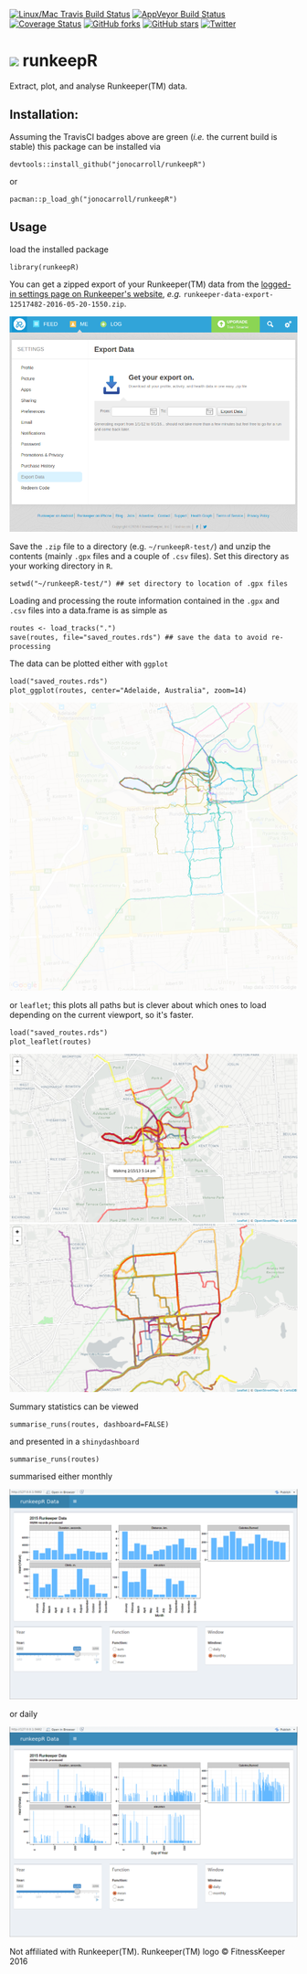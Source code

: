 [![Linux/Mac Travis Build Status](https://img.shields.io/travis/jonocarroll/runkeepR/master.svg?label=Mac%20OSX%20%26%20Linux)](https://travis-ci.org/jonocarroll/runkeepR)
[![AppVeyor Build Status](https://img.shields.io/appveyor/ci/jonocarroll/runkeepR/master.svg?label=Windows)](https://ci.appveyor.com/project/jonocarroll/runkeepR)
[![Coverage Status](https://codecov.io/gh/jonocarroll/runkeepR/branch/master/graph/badge.svg)](https://codecov.io/gh/jonocarroll/runkeepR)
[![GitHub forks](https://img.shields.io/github/forks/jonocarroll/runkeepR.svg)](https://github.com/jonocarroll/runkeepR/network)
[![GitHub stars](https://img.shields.io/github/stars/jonocarroll/runkeepR.svg)](https://github.com/jonocarroll/runkeepR/stargazers)
[![Twitter](https://img.shields.io/twitter/url/https/github.com/jonocarroll/runkeepR.svg?style=social)](https://twitter.com/intent/tweet?text=Wow:&url=%5Bobject%20Object%5D)

# <img src="https://d2b4ufapzmnxpw.cloudfront.net/build/13556/static/web/images/rk_app_logo_blue_150x142.png"> runkeepR

Extract, plot, and analyse Runkeeper(TM) data.

## Installation:

Assuming the TravisCI badges above are green (_i.e._ the current build is stable) this package can be installed via

    devtools::install_github("jonocarroll/runkeepR")
    
or

    pacman::p_load_gh("jonocarroll/runkeepR")

## Usage

load the installed package

    library(runkeepR)
    
You can get a zipped export of your Runkeeper(TM) data from the [logged-in settings page on Runkeeper's website](https://runkeeper.com/exportDataForm), _e.g._ `runkeeper-data-export-12517482-2016-05-20-1550.zip`.
    
<img src="https://github.com/jonocarroll/runkeepR/blob/master/inst/img/runkeeper_export.png?height=600">
    
Save the `.zip` file to a directory (e.g. `~/runkeepR-test/`) and unzip the contents (mainly `.gpx` files and a couple of `.csv` files). Set this directory as your working directory in `R`.

    setwd("~/runkeepR-test/") ## set directory to location of .gpx files

Loading and processing the route information contained in the `.gpx` and `.csv` files into a data.frame is as simple as
    
    routes <- load_tracks(".")
    save(routes, file="saved_routes.rds") ## save the data to avoid re-processing

The data can be plotted either with `ggplot` 

    load("saved_routes.rds")
    plot_ggplot(routes, center="Adelaide, Australia", zoom=14)

<img src="https://github.com/jonocarroll/runkeepR/blob/master/inst/img/all_data_ggplot.png?height=600">

or `leaflet`; this plots all paths but is clever about which ones to load depending on the current viewport, so it's faster. 

    load("saved_routes.rds")
    plot_leaflet(routes)

<img src="https://github.com/jonocarroll/runkeepR/blob/master/inst/img/all_data_leaflet.png?height=600">
<img src="https://github.com/jonocarroll/runkeepR/blob/master/inst/img/all_data_leaflet_home.png?height=600">

Summary statistics can be viewed 

    summarise_runs(routes, dashboard=FALSE)

and presented in a `shinydashboard`

    summarise_runs(routes)

summarised either monthly 

<img src="https://github.com/jonocarroll/runkeepR/blob/master/inst/img/shiny_dashboard_monthly.png?height=600">

or daily

<img src="https://github.com/jonocarroll/runkeepR/blob/master/inst/img/shiny_dashboard_daily.png?height=600">

Not affiliated with Runkeeper(TM). Runkeeper(TM) logo © FitnessKeeper 2016
